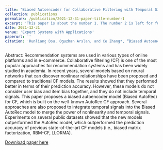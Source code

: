 ```yaml
---
title: "Biased Autoencoder for Collaborative Filtering with Temporal Signals"
collection: publications
permalink: /publication/2021-12-31-paper-title-number-1
excerpt: 'This paper is about the number 1. The number 2 is left for future work.'
date: 2021-12-31
venue: 'Expert Systems with Applications'
paperurl: ''
citation: 'Runliang Dou, Oguzhan Arslan, and Ce Zhang*, “Biased Autoencoder for Collaborative Filtering with Temporal Signals,” Expert Systems with Applications, Volume 186, 30 December 2021, 115775.'
---
```

Abstract: Recommendation systems are used in various types of online platforms and in e-commerce. Collaborative filtering (CF) is one of the most popular approaches for recommendation systems and has been widely studied in academia. In recent years, several models based on neural networks that can discover nonlinear relationships have been proposed and compared to traditional CF models. The results showed that they performed better in terms of their prediction accuracy. However, these models do not consider user bias and item bias together, and they do not include temporal signals. This paper proposes a biased autoencoder model (Biased AutoRec) for CF, which is built on the well-known AutoRec CF approach. Several approaches are also proposed to integrate temporal signals into the Biased AutoRec model to merge the power of nonlinearity and temporal signals. Experiments on several public datasets showed that the new models outperformed the AutoRec model, which outperformed the prediction accuracy of previous state-of-the-art CF models (i.e., biased matrix factorization, RBM-CF, LLORMA).

[Download paper here](https://doi.org/10.1016/j.eswa.2021.115775)



